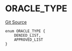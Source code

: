 # ORACLE_TYPE
[Git Source](https://github.com/thrackle-io/tron/blob/9665732f3266b703cc028112f97a9a18c551bb91/src/protocol/economic/ruleProcessor/RuleCodeData.sol)


```solidity
enum ORACLE_TYPE {
    DENIED_LIST,
    APPROVED_LIST
}
```

